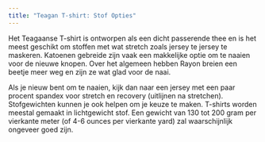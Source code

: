 ```yaml
---
title: "Teagan T-shirt: Stof Opties"
---
```


Het Teagaanse T-shirt is ontworpen als een dicht passerende thee en is het meest geschikt om stoffen met wat stretch zoals jersey te jersey te maskeren. Katoenen gebreide zijn vaak een makkelijke optie om te naaien voor de nieuwe knopen. Over het algemeen hebben Rayon breien een beetje meer weg en zijn ze wat glad voor de naai.

<Tip>
Als je nieuw bent om te naaien, kijk dan naar een jersey met een paar procent spandex voor stretch en recovery (uitlijnen na stretchen). Stofgewichten kunnen je ook helpen om je keuze te maken. T-shirts worden meestal gemaakt in lichtgewicht stof. Een gewicht van 130 tot 200 gram per vierkante meter (of 4-6 ounces per vierkante yard) zal waarschijnlijk ongeveer goed zijn.
</Tip>

